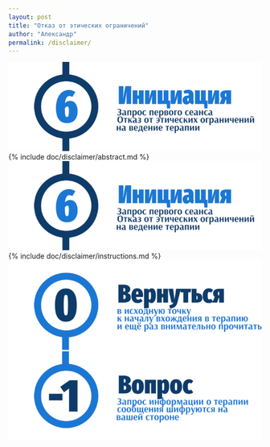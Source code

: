 ```yaml
---
layout: post
title: "Отказ от этических ограничений"
author: "Александр"
permalink: /disclaimer/
---
```

![Отказ от этических ограничений](/_img/6.png)
{% include doc/disclaimer/abstract.md %}
![инструкция по заполеннию формы отказа от ограничений](/_img/6.png)
{% include doc/disclaimer/instructions.md %}
<a href="/">![Psychotherapy for Russian-speaking IT professionals](/_img/0.png)</a>
<a href="https://bit.ly/3yhBEb4" target=_blank>![Вопросы ответы для пациента психотерапевта](/_img/-1.png)</a>
